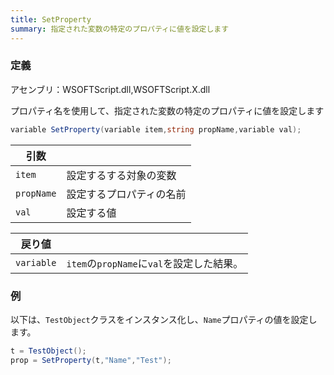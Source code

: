 ```yaml
---
title: SetProperty
summary: 指定された変数の特定のプロパティに値を設定します
---
```

### 定義
アセンブリ：WSOFTScript.dll,WSOFTScript.X.dll

プロパティ名を使用して、指定された変数の特定のプロパティに値を設定します

```cs title="WSOFTScript"
variable SetProperty(variable item,string propName,variable val);
```

|引数| |
|-|-|
|`item`|設定するする対象の変数|
|`propName`|設定するプロパティの名前|
|`val`|設定する値|

|戻り値| |
|-|-|
|`variable`|`item`の`propName`に`val`を設定した結果。|

### 例
以下は、`TestObject`クラスをインスタンス化し、`Name`プロパティの値を設定します。

```cs title="WSOFTScript"
t = TestObject();
prop = SetProperty(t,"Name","Test");
```